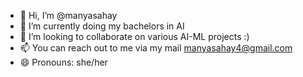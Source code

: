 - 👋 Hi, I’m @manyasahay
- 🌱 I’m currently doing my bachelors in AI
- 💞️ I’m looking to collaborate on various AI-ML projects :)
- 📫 You can reach out to me via my mail manyasahay4@gmail.com
- 😄 Pronouns: she/her


<!---
manyasahay/manyasahay is a ✨ special ✨ repository because its `README.md` (this file) appears on your GitHub profile.
You can click the Preview link to take a look at your changes.
--->
